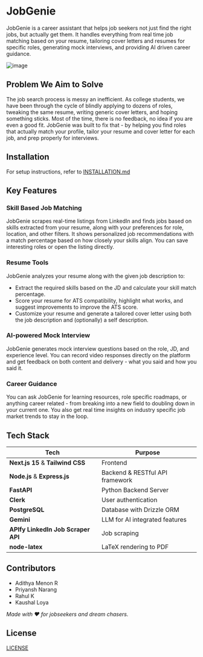 # JobGenie

JobGenie is a career assistant that helps job seekers not just find the right jobs, but actually get them. It handles everything from real time job matching based on your resume, tailoring cover letters and resumes for specific roles, generating mock interviews, and providing AI driven career guidance.

![image](https://github.com/user-attachments/assets/c74e6352-e810-45af-8311-e48add7777a7)

## Problem We Aim to Solve
The job search process is messy an inefficient. As college students, we have been through the cycle of blindly applying to dozens of roles, tweaking the same resume, writing generic cover letters, and hoping something sticks. Most of the time, there is no feedback, no idea if you are even a good fit. JobGenie was built to fix that - by helping you find roles that actually match your profile, tailor your resume and cover letter for each job, and prep properly for interviews.

## Installation
For setup instructions, refer to [INSTALLATION.md](INSTALLATION.md)

## Key Features
### Skill Based Job Matching
JobGenie scrapes real-time listings from LinkedIn and finds jobs based on skills extracted from your resume, along with your preferences for role, location, and other filters. It shows personalized job recommendations with a match percentage based on how closely your skills align. You can save interesting roles or open the listing directly.

### Resume Tools
JobGenie analyzes your resume along with the given job description to:
  - Extract the required skills based on the JD and calculate your skill match percentage.
  - Score your resume for ATS compatibility, highlight what works, and suggest improvements to improve the ATS score.
  - Customize your resume and generate a tailored cover letter using both the job description and (optionally) a self description. 

### AI-powered Mock Interview
JobGenie generates mock interview questions based on the role, JD, and experience level. You can record video responses directly on the platform and get feedback on both content and delivery - what you said and how you said it.

### Career Guidance
You can ask JobGenie for learning resources, role specific roadmaps, or anything career related - from breaking into a new field to doubling down in your current one. You also get real time insights on industry specific job market trends to stay in the loop.

## Tech Stack

| Tech                                | Purpose                               |
|-------------------------------------|---------------------------------------|
| **Next.js 15** & **Tailwind CSS**  | Frontend                             |
| **Node.js** & **Express.js**       | Backend & RESTful API framework      |
| **FastAPI**                        | Python Backend Server                 |
| **Clerk**                          | User authentication                   |
| **PostgreSQL**                     | Database with Drizzle ORM            |
| **Gemini**                         | LLM for AI integrated features       |
| **APIfy LinkedIn Job Scraper API** | Job scraping                         |
| **node-latex**                     | LaTeX rendering to PDF               |

## Contributors
- Adithya Menon R
- Priyansh Narang
- Rahul K
- Kaushal Loya

_Made with ❤️ for jobseekers and dream chasers._

## License
[LICENSE](LICENSE)
